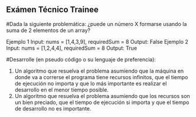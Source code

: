 ## Exámen Técnico Trainee

#Dada la siguiente problemática: ¿puede un número X formarse
usando la suma de 2 elementos de un array?

Ejemplo 1
Input: nums = [1,4,3,9], requiredSum = 8
Output: False
Ejemplo 2
Input: nums = [1,2,4,4], requiredSum = 8
Output: True

#Desarrolle (en pseudo código o su lenguaje de preferencia):
1. Un algoritmo que resuelva el problema asumiendo que la máquina en donde va a correrse el
programa tiene recursos infinitos, que el tiempo de ejecución no importa y que lo más
importante es realizar el desarrollo en el menor tiempo posible.
2. Un algoritmo que resuelva el problema asumiendo que los recursos son un bien preciado,
que el tiempo de ejecución si importa y que el tiempo de desarrollo no es importante.

